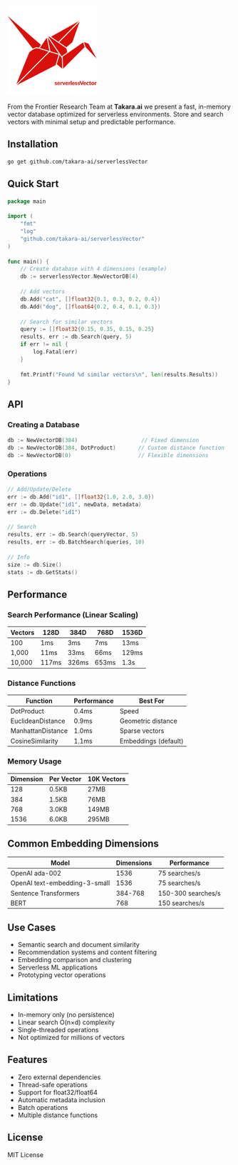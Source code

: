 <img src="https://github.com/takara-ai/serverlessVector/blob/main/media/serverlessVector.svg" width="200" alt="Takara.ai Logo" />

From the Frontier Research Team at **Takara.ai** we present a fast, in-memory vector database optimized for serverless environments. Store and search vectors with minimal setup and predictable performance.

## Installation

```bash
go get github.com/takara-ai/serverlessVector
```

## Quick Start

```go
package main

import (
    "fmt"
    "log"
    "github.com/takara-ai/serverlessVector"
)

func main() {
    // Create database with 4 dimensions (example)
    db := serverlessVector.NewVectorDB(4)

    // Add vectors
    db.Add("cat", []float32{0.1, 0.3, 0.2, 0.4})
    db.Add("dog", []float64{0.2, 0.4, 0.1, 0.3})

    // Search for similar vectors
    query := []float32{0.15, 0.35, 0.15, 0.25}
    results, err := db.Search(query, 5)
    if err != nil {
        log.Fatal(err)
    }

    fmt.Printf("Found %d similar vectors\n", len(results.Results))
}
```

## API

### Creating a Database

```go
db := NewVectorDB(384)                    // Fixed dimension
db := NewVectorDB(384, DotProduct)       // Custom distance function
db := NewVectorDB(0)                     // Flexible dimensions
```

### Operations

```go
// Add/Update/Delete
err := db.Add("id1", []float32{1.0, 2.0, 3.0})
err := db.Update("id1", newData, metadata)
err := db.Delete("id1")

// Search
results, err := db.Search(queryVector, 5)
results, err := db.BatchSearch(queries, 10)

// Info
size := db.Size()
stats := db.GetStats()
```

## Performance

### Search Performance (Linear Scaling)

| Vectors | 128D | 384D | 768D | 1536D |
|---------|------|------|------|-------|
| 100     | 1ms  | 3ms  | 7ms  | 13ms  |
| 1,000   | 11ms | 33ms | 66ms | 129ms |
| 10,000  | 117ms| 326ms| 653ms| 1.3s  |

### Distance Functions

| Function | Performance | Best For |
|----------|-------------|----------|
| DotProduct | 0.4ms | Speed |
| EuclideanDistance | 0.9ms | Geometric distance |
| ManhattanDistance | 1.0ms | Sparse vectors |
| CosineSimilarity | 1.1ms | Embeddings (default) |

### Memory Usage

| Dimension | Per Vector | 10K Vectors |
|-----------|------------|-------------|
| 128       | 0.5KB      | 27MB        |
| 384       | 1.5KB      | 76MB        |
| 768       | 3.0KB      | 149MB       |
| 1536      | 6.0KB      | 295MB       |

## Common Embedding Dimensions

| Model | Dimensions | Performance |
|-------|------------|-------------|
| OpenAI ada-002 | 1536 | 75 searches/s |
| OpenAI text-embedding-3-small | 1536 | 75 searches/s |
| Sentence Transformers | 384-768 | 150-300 searches/s |
| BERT | 768 | 150 searches/s |

## Use Cases

- Semantic search and document similarity
- Recommendation systems and content filtering
- Embedding comparison and clustering
- Serverless ML applications
- Prototyping vector operations

## Limitations

- In-memory only (no persistence)
- Linear search O(n×d) complexity
- Single-threaded operations
- Not optimized for millions of vectors

## Features

- Zero external dependencies
- Thread-safe operations
- Support for float32/float64
- Automatic metadata inclusion
- Batch operations
- Multiple distance functions

## License

MIT License

